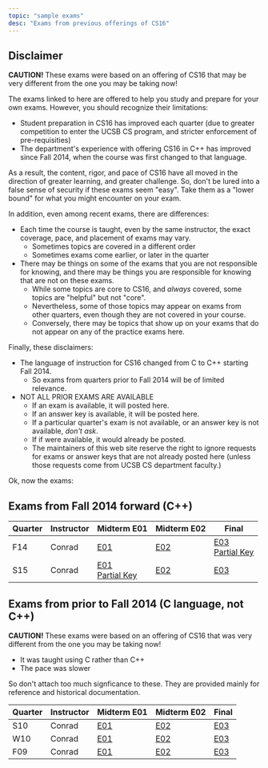 ```yaml
---
topic: "sample exams"
desc: "Exams from previous offerings of CS16"
---
```


<div id="disclaimer" data-role="collapsible" data-collapsed="false" markdown="1">
<h2>Disclaimer</h2>

<b>CAUTION!</b>   These exams were based on an offering of CS16 that may be very different from the one you may be taking now!

The exams linked to here are offered to help you study and prepare for your own exams.  However, you should recognize their limitations:

* Student preparation in CS16 has improved each quarter (due to greater competition to enter the UCSB CS program, and stricter enforcement of pre-requisities)
* The department's experience with offering CS16 in C++ has improved since Fall 2014, when the course was first changed to that language.

As a result, the content, rigor, and pace of CS16 have all moved in the direction of greater learning, and greater challenge.   So, don't be lured into a false sense of security if these exams seem "easy".    Take them as a "lower bound" for what you might encounter
on your exam.

In addition, even among recent exams, there are differences:

* Each time the course is taught, even by the same instructor, the exact coverage, pace, and placement of exams may vary.
    * Sometimes topics are covered in a different order
    * Sometimes exams come earlier, or later in the quarter
* There may be things on some of the exams that you are not responsible for knowing, 
   and there may be things you are responsible for knowing that are not on these exams. 
    * While some topics are core to CS16, and *always* covered, some topics are "helpful" but not "core".  
    * Nevertheless, some of those topics may appear on exams from other quarters, even though they are not covered in your course.
    * Conversely, there may be topics that show up on your exams that do not appear on any of the practice exams here.

Finally, these disclaimers:

* The language of instruction for CS16 changed from C to C++ starting Fall 2014.   
    * So exams from quarters prior to Fall 2014 will be of limited relevance.
* NOT ALL PRIOR EXAMS ARE AVAILABLE
    * If an exam is available, it will posted here.
    * If an answer key is available, it will be posted here.
    * If a particular quarter's exam is not available, or an answer key is not available, *don't ask*.   
    * If if were available, it would already be posted.
    * The maintainers of this web site reserve the right to ignore requests for exams or answer keys that are not already posted here
      (unless those requests come from UCSB CS department faculty.)

Ok, now the exams:

</div>


<div id="pre_f14" data-role="collapsible" data-collapsed="false" markdown="1">
<h2>Exams from Fall 2014 forward (C++)</h2>

| Quarter | Instructor| Midterm E01 | Midterm E02 | Final |
|---------|-----------|-------------|-------------|-------|
| F14     | Conrad    | [E01](http://www.cs.ucsb.edu/~pconrad/cs16/14F/exams/E01/actualExam/) | [E02](http://www.cs.ucsb.edu/~pconrad/cs16/14F/exams/E02/pdf/E02.sample.pdf) | [E03](http://www.cs.ucsb.edu/~pconrad/cs16/14F/exams/E03/CS16-F14-E03.pdf) <br> [Partial Key](http://www.cs.ucsb.edu/~pconrad/cs16/14F/exams/E03/CS16-F14-E03_Key.pdf)|
| S15     | Conrad    | [E01](http://www.cs.ucsb.edu/~pconrad/cs16/15W/exams/E01/cs16-15W-E01-sample.pdf)<br> [Partial Key](http://www.cs.ucsb.edu/~pconrad/cs16/15W/exams/E01/cs16-15W-E01-partial-key.pdf) | [E02](http://www.cs.ucsb.edu/~pconrad/cs16/15S/exams/E02/) | [E03](http://www.cs.ucsb.edu/~pconrad/cs16/15S/exams/E03/) |

</div>


<div id="pre_f14" data-role="collapsible" data-collapsed="true" markdown="1">
<h2>Exams from prior to Fall 2014 (C language, not C++)</h2>

<b>CAUTION!</b>   These exams were based on an offering of CS16 that was very different from the one you may be taking now!

* It was taught using C rather than C++
* The pace was slower

So don't attach too much signficance to these.  They are provided mainly for reference and historical documentation.


| Quarter | Instructor| Midterm E01 | Midterm E02 | Final |
|---------|-----------|-------------|-------------|-------|
| S10     | Conrad    | [E01](http://www.cs.ucsb.edu/~pconrad/cs16/10S/exams/E01/) | [E02](http://www.cs.ucsb.edu/~pconrad/cs16/10S/exams/E02/) | [E03](http://www.cs.ucsb.edu/~pconrad/cs16/10S/exams/E03/) |
| W10     | Conrad    | [E01](http://www.cs.ucsb.edu/~pconrad/cs16/10W/exams/E01/) | [E02](http://www.cs.ucsb.edu/~pconrad/cs16/10W/exams/E02/) | [E03](http://www.cs.ucsb.edu/~pconrad/cs16/10W/exams/E03/) |
| F09     | Conrad    | [E01](http://www.cs.ucsb.edu/~pconrad/cs16/09F/exams/E01/) | [E02](http://www.cs.ucsb.edu/~pconrad/cs16/09F/exams/E02/) | [E03](http://www.cs.ucsb.edu/~pconrad/cs16/09F/exams/E03/) |

</div>
